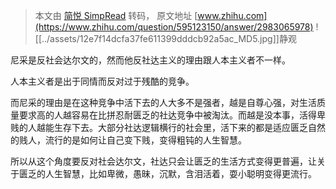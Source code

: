 > 本文由 [简悦 SimpRead](http://ksria.com/simpread/) 转码， 原文地址 [www.zhihu.com](https://www.zhihu.com/question/595123150/answer/2983065978) ![[../assets/12e7f14dcfa37fe611399dddcb92a5ac_MD5.jpg]]静观

尼采是反社会达尔文的，然而他反社达主义的理由跟人本主义者不一样。

人本主义者是出于同情而反对过于残酷的竞争。

而尼采的理由是在这种竞争中活下去的人大多不是强者，越是自尊心强，对生活质量要求高的人越容易在比拼忍耐匮乏的社达竞争中被淘汰。而越是没本事，活得卑贱的人越能生存下去。大部分社达逻辑横行的社会里，活下来的都是适应匮乏自然的贱人，流行的是如何让自己变下贱，变得粗钝的人生智慧。

所以从这个角度要反对社会达尔文，社达只会让匮乏的生活方式变得更普遍，让关于匮乏的人生智慧，比如卑微，愚昧，沉默，含泪活着，耍小聪明变得更流行。